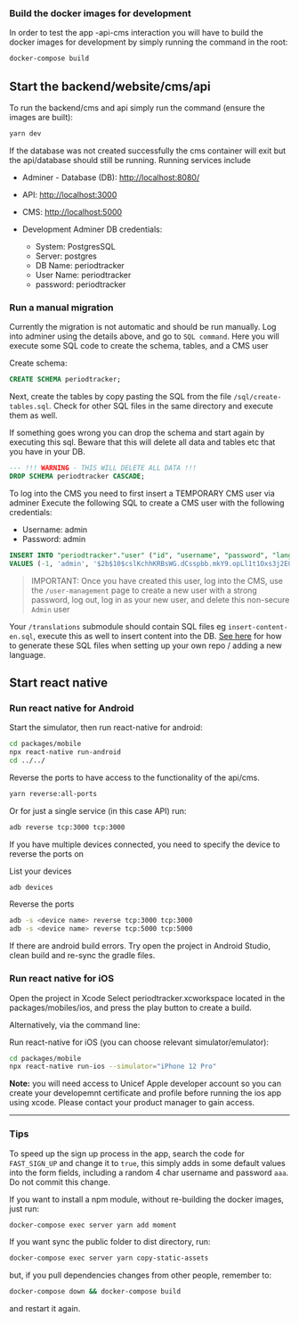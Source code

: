 ### Build the docker images for development

In order to test the app -api-cms interaction you will have to build the docker images for development by simply running the command in the root:

```bash
docker-compose build
```

## Start the backend/website/cms/api

To run the backend/cms and api simply run the command (ensure the images are built):

```bash
yarn dev
```

If the database was not created successfully the cms container will exit but the api/database should still be running.
Running services include

- Adminer - Database (DB): [http://localhost:8080/](http://localhost:8080)
- API: [http://localhost:3000](http://localhost:3000)
- CMS: [http://localhost:5000](http://localhost:5000)

- Development Adminer DB credentials:

  - System: PostgresSQL
  - Server: postgres
  - DB Name: periodtracker
  - User Name: periodtracker
  - password: periodtracker

### Run a manual migration

Currently the migration is not automatic and should be run manually.
Log into adminer using the details above, and go to `SQL command`. Here you will execute some SQL code to create the schema, tables, and a CMS user

Create schema:

```sql
CREATE SCHEMA periodtracker;
```

Next, create the tables by copy pasting the SQL from the file `/sql/create-tables.sql`. Check for other SQL files in the same directory and execute them as well.

If something goes wrong you can drop the schema and start again by executing this sql. Beware that this will delete all data and tables etc that you have in your DB.

```sql
--- !!! WARNING - THIS WILL DELETE ALL DATA !!!
DROP SCHEMA periodtracker CASCADE;
```

To log into the CMS you need to first insert a TEMPORARY CMS user via adminer
Execute the following SQL to create a CMS user with the following credentials:

- Username: admin
- Password: admin

```sql
INSERT INTO "periodtracker"."user" ("id", "username", "password", "lang", "date_created", "type")
VALUES (-1, 'admin', '$2b$10$cslKchhKRBsWG.dCsspbb.mkY9.opLl1t1Oxs3j2E01/Zm3llW/Rm', 'en', NOW(), 'superAdmin');
```

> IMPORTANT: Once you have created this user, log into the CMS, use the `/user-management` page to create a new user with a strong password, log out, log in as your new user, and delete this non-secure `Admin` user

Your `/translations` submodule should contain SQL files eg `insert-content-en.sql`, execute this as well to insert content into the DB. [See here](./localisation/setup.md) for how to generate these SQL files when setting up your own repo / adding a new language.

## Start react native

### Run react native for Android

Start the simulator, then run react-native for android:

```bash
cd packages/mobile
npx react-native run-android
cd ../../
```

Reverse the ports to have access to the functionality of the api/cms.

```bash
yarn reverse:all-ports
```

Or for just a single service (in this case API) run:

```bash
adb reverse tcp:3000 tcp:3000
```

If you have multiple devices connected, you need to specify the device to reverse the ports on

List your devices

```bash
adb devices
```

Reverse the ports

```bash
adb -s <device name> reverse tcp:3000 tcp:3000
adb -s <device name> reverse tcp:5000 tcp:5000
```

If there are android build errors. Try open the project in Android Studio, clean build and re-sync the gradle files.

### Run react native for iOS

Open the project in Xcode
Select periodtracker.xcworkspace located in the packages/mobiles/ios, and press the play button to create a build.

Alternatively, via the command line:

Run react-native for iOS (you can choose relevant simulator/emulator):

```bash
cd packages/mobile
npx react-native run-ios --simulator="iPhone 12 Pro"
```

<strong>Note:</strong> you will need access to Unicef Apple developer account so you can create your developemnt certificate and profile before running the ios app using xcode. Please contact your product manager to gain access.

---

### Tips

To speed up the sign up process in the app, search the code for `FAST_SIGN_UP` and change it to `true`, this simply adds in some default values into the form fields, including a random 4 char username and password `aaa`. Do not commit this change.

If you want to install a npm module, without re-building the docker images, just run:

```bash
docker-compose exec server yarn add moment
```

If you want sync the public folder to dist directory, run:

```bash
docker-compose exec server yarn copy-static-assets
```

but, if you pull dependencies changes from other people, remember to:

```bash
docker-compose down && docker-compose build
```

and restart it again.
